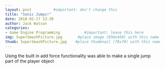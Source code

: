 ```yaml
---
layout: post          #important: don't change this
title: "Sonic Jumps!"
date: 2018-02-17 13:30
author: Jack Watson
categories:
- Game Engine Programming           #important: leave this here
img: SuperSmashPicture.jpg       #place image (850x450) with this name in /assets/img/blog/
thumb: SuperSmashPicture.jpg    #place thumbnail (70x70) with this name in /assets/img/blog/thumbs/
---
```


<!--more-->
Using the built in add force functionality was able to make a single jump part of the player object


